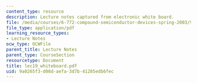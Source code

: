 ```yaml
---
content_type: resource
description: Lecture notes captured from electronic white board.
file: /media/courses/6-772-compound-semiconductor-devices-spring-2003/9a0265f3d08daefa3d7b41285edb6fec_lec19_whiteboard.pdf
file_type: application/pdf
learning_resource_types:
- Lecture Notes
ocw_type: OCWFile
parent_title: Lecture Notes
parent_type: CourseSection
resourcetype: Document
title: lec19_whiteboard.pdf
uid: 9a0265f3-d08d-aefa-3d7b-41285edb6fec
---
```

